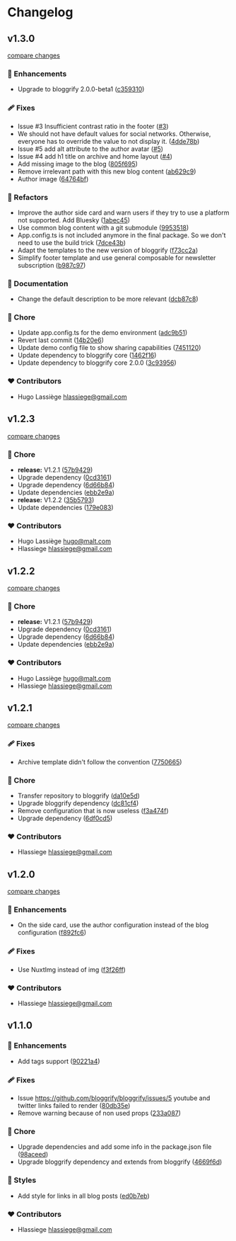 # Changelog


## v1.3.0

[compare changes](https://github.com/bloggrify/bloggrify-mistral/compare/v1.2.3...v1.3.0)

### 🚀 Enhancements

- Upgrade to bloggrify 2.0.0-beta1 ([c359310](https://github.com/bloggrify/bloggrify-mistral/commit/c359310))

### 🩹 Fixes

- Issue #3 Insufficient contrast ratio in the footer ([#3](https://github.com/bloggrify/bloggrify-mistral/issues/3))
- We should not have default values for social networks. Otherwise, everyone has to override the value to not display it. ([4dde78b](https://github.com/bloggrify/bloggrify-mistral/commit/4dde78b))
- Issue #5 add alt attribute to the author avatar ([#5](https://github.com/bloggrify/bloggrify-mistral/issues/5))
- Issue #4 add h1 title on archive and home layout ([#4](https://github.com/bloggrify/bloggrify-mistral/issues/4))
- Add missing image to the blog ([805f695](https://github.com/bloggrify/bloggrify-mistral/commit/805f695))
- Remove irrelevant path with this new blog content ([ab629c9](https://github.com/bloggrify/bloggrify-mistral/commit/ab629c9))
- Author image ([64764bf](https://github.com/bloggrify/bloggrify-mistral/commit/64764bf))

### 💅 Refactors

- Improve the author side card and warn users if they try to use a platform not supported. Add Bluesky ([1abec45](https://github.com/bloggrify/bloggrify-mistral/commit/1abec45))
- Use common blog content with a git submodule ([9953518](https://github.com/bloggrify/bloggrify-mistral/commit/9953518))
- App.config.ts is not included anymore in the final package. So we don't need to use the build trick ([7dce43b](https://github.com/bloggrify/bloggrify-mistral/commit/7dce43b))
- Adapt the templates to the new version of bloggrify ([f73cc2a](https://github.com/bloggrify/bloggrify-mistral/commit/f73cc2a))
- Simplify footer template and use general composable for newsletter subscription ([b987c97](https://github.com/bloggrify/bloggrify-mistral/commit/b987c97))

### 📖 Documentation

- Change the default description to be more relevant ([dcb87c8](https://github.com/bloggrify/bloggrify-mistral/commit/dcb87c8))

### 🏡 Chore

- Update app.config.ts for the demo environment ([adc9b51](https://github.com/bloggrify/bloggrify-mistral/commit/adc9b51))
- Revert last commit ([14b20e6](https://github.com/bloggrify/bloggrify-mistral/commit/14b20e6))
- Update demo config file to show sharing capabilities ([7451120](https://github.com/bloggrify/bloggrify-mistral/commit/7451120))
- Update dependency to bloggrify core ([1462f16](https://github.com/bloggrify/bloggrify-mistral/commit/1462f16))
- Update dependency to bloggrify core 2.0.0 ([3c93956](https://github.com/bloggrify/bloggrify-mistral/commit/3c93956))

### ❤️ Contributors

- Hugo Lassiège <hlassiege@gmail.com>

## v1.2.3

[compare changes](https://github.com/bloggrify/bloggrify-mistral/compare/v1.2.1...v1.2.3)

### 🏡 Chore

- **release:** V1.2.1 ([57b9429](https://github.com/bloggrify/bloggrify-mistral/commit/57b9429))
- Upgrade dependency ([0cd3161](https://github.com/bloggrify/bloggrify-mistral/commit/0cd3161))
- Upgrade dependency ([6d66b84](https://github.com/bloggrify/bloggrify-mistral/commit/6d66b84))
- Update dependencies ([ebb2e9a](https://github.com/bloggrify/bloggrify-mistral/commit/ebb2e9a))
- **release:** V1.2.2 ([35b5793](https://github.com/bloggrify/bloggrify-mistral/commit/35b5793))
- Update dependencies ([179e083](https://github.com/bloggrify/bloggrify-mistral/commit/179e083))

### ❤️ Contributors

- Hugo Lassiège <hugo@malt.com>
- Hlassiege <hlassiege@gmail.com>

## v1.2.2

[compare changes](https://github.com/bloggrify/bloggrify-mistral/compare/v1.2.1...v1.2.2)

### 🏡 Chore

- **release:** V1.2.1 ([57b9429](https://github.com/bloggrify/bloggrify-mistral/commit/57b9429))
- Upgrade dependency ([0cd3161](https://github.com/bloggrify/bloggrify-mistral/commit/0cd3161))
- Upgrade dependency ([6d66b84](https://github.com/bloggrify/bloggrify-mistral/commit/6d66b84))
- Update dependencies ([ebb2e9a](https://github.com/bloggrify/bloggrify-mistral/commit/ebb2e9a))

### ❤️ Contributors

- Hugo Lassiège <hugo@malt.com>
- Hlassiege <hlassiege@gmail.com>

## v1.2.1

[compare changes](https://github.com/bloggrify/bloggrify-mistral/compare/v1.2.0...v1.2.1)

### 🩹 Fixes

- Archive template didn't follow the convention ([7750665](https://github.com/bloggrify/bloggrify-mistral/commit/7750665))

### 🏡 Chore

- Transfer repository to bloggrify ([da10e5d](https://github.com/bloggrify/bloggrify-mistral/commit/da10e5d))
- Upgrade bloggrify dependency ([dc81cf4](https://github.com/bloggrify/bloggrify-mistral/commit/dc81cf4))
- Remove configuration that is now useless ([f3a474f](https://github.com/bloggrify/bloggrify-mistral/commit/f3a474f))
- Upgrade dependency ([6df0cd5](https://github.com/bloggrify/bloggrify-mistral/commit/6df0cd5))

### ❤️ Contributors

- Hlassiege <hlassiege@gmail.com>

## v1.2.0

[compare changes](https://github.com/bloggrify/bloggrify-mistral/compare/v1.1.0...v1.2.0)

### 🚀 Enhancements

- On the side card, use the author configuration instead of the blog configuration ([f892fc6](https://github.com/bloggrify/bloggrify-mistral/commit/f892fc6))

### 🩹 Fixes

- Use NuxtImg instead of img ([f3f26ff](https://github.com/bloggrify/bloggrify-mistral/commit/f3f26ff))

### ❤️ Contributors

- Hlassiege <hlassiege@gmail.com>

## v1.1.0


### 🚀 Enhancements

- Add tags support ([90221a4](https://github.com/bloggrify/bloggrify-mistral/commit/90221a4))

### 🩹 Fixes

- Issue https://github.com/bloggrify/bloggrify/issues/5 youtube and twitter links failed to render ([80db35e](https://github.com/bloggrify/bloggrify-mistral/commit/80db35e))
- Remove warning because of non used props ([233a087](https://github.com/bloggrify/bloggrify-mistral/commit/233a087))

### 🏡 Chore

- Upgrade dependencies and add some info in the package.json file ([98aceed](https://github.com/bloggrify/bloggrify-mistral/commit/98aceed))
- Upgrade bloggrify dependency and extends from bloggrify ([4669f6d](https://github.com/bloggrify/bloggrify-mistral/commit/4669f6d))

### 🎨 Styles

- Add style for links in all blog posts ([ed0b7eb](https://github.com/bloggrify/bloggrify-mistral/commit/ed0b7eb))

### ❤️ Contributors

- Hlassiege <hlassiege@gmail.com>

